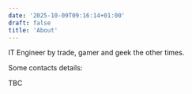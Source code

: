 ```yaml
---
date: '2025-10-09T09:16:14+01:00'
draft: false
title: 'About'
---
```


IT Engineer by trade, gamer and geek the other times.

Some contacts details:

TBC